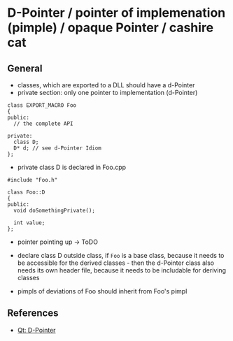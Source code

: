 # D-Pointer / pointer of implemenation (pimple) / opaque Pointer / cashire cat

## General
* classes, which are exported to a DLL should have a d-Pointer
* private section: only one pointer to implementation (d-Pointer)

```
class EXPORT_MACRO Foo
{
public:
  // the complete API

private:
  class D;
  D* d; // see d-Pointer Idiom
};
```

* private class D is declared in Foo.cpp

```
#include "Foo.h"

class Foo::D
{
public:
  void doSomethingPrivate();

  int value;  
};
```

* pointer pointing up -> ToDO

* declare class D outside class, if `Foo` is a base class, because it needs to be accessible for the derived classes - then the d-Pointer class also needs its own header file, because it needs to be includable for deriving classes
* pimpls of deviations of Foo should inherit from Foo's pimpl

## References
* [Qt: D-Pointer](https://wiki.qt.io/D-Pointer)